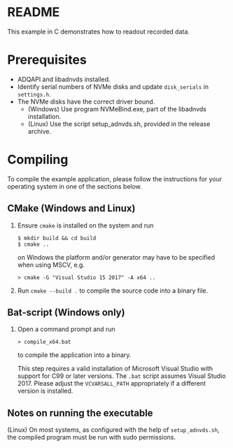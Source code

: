 # README

This example in C demonstrates how to readout recorded data.

# Prerequisites
   - ADQAPI and libadnvds installed.
   - Identify serial numbers of NVMe disks and update `disk_serials` in `settings.h`.
   - The NVMe disks have the correct driver bound.
     - (Windows) Use program NVMeBind.exe, part of the libadnvds installation.
     - (Linux) Use the script setup_adnvds.sh, provided in the release archive.

# Compiling

To compile the example application, please follow the instructions for your
operating system in one of the sections below.

## CMake (Windows and Linux)
1. Ensure `cmake` is installed on the system and run
   ```
   $ mkdir build && cd build
   $ cmake ..
   ```
   on Windows the platform and/or generator may have to be specified when using MSCV, e.g.
   ```
   > cmake -G "Visual Studio 15 2017" -A x64 ..
   ```

2. Run `cmake --build .` to compile the source code into a binary file.


## Bat-script (Windows only)

1. Open a command prompt and run
   ```
   > compile_x64.bat
   ```
   to compile the application into a binary.

   This step requires a valid installation of Microsoft Visual Studio with
   support for C99 or later versions. The `.bat` script assumes Visual Studio
   2017. Please adjust the `VCVARSALL_PATH` appropriately if a different version
   is installed.

## Notes on running the executable
(Linux) On most systems, as configured with the help of `setup_adnvds.sh`, the compiled program must be run with sudo permissions.
